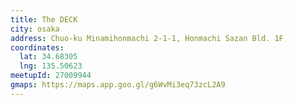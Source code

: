 ```yaml
---
title: The DECK
city: osaka
address: Chuo-ku Minamihonmachi 2-1-1, Honmachi Sazan Bld. 1F
coordinates:
  lat: 34.68305
  lng: 135.50623
meetupId: 27009944
gmaps: https://maps.app.goo.gl/g6WvMi3eq73zcL2A9
---
```


